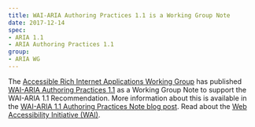 ```yaml
---
title: WAI-ARIA Authoring Practices 1.1 is a Working Group Note
date: 2017-12-14
spec: 
- ARIA 1.1
- ARIA Authoring Practices 1.1
group:
- ARIA WG
---
```


The [Accessible Rich Internet Applications Working Group](https://www.w3.org/WAI/ARIA/) has published [WAI-ARIA Authoring Practices 1.1](https://www.w3.org/TR/2017/NOTE-wai-aria-practices-1.1-20171214/) as a Working Group Note to support the WAI-ARIA 1.1 Recommendation. More information about this is available in the [WAI-ARIA 1.1 Authoring Practices Note blog post](https://www.w3.org/blog/2017/12/wai-aria-authoring-practices-note). Read about the [Web Accessibility Initiative (WAI)](http://www.w3.org/WAI/).
